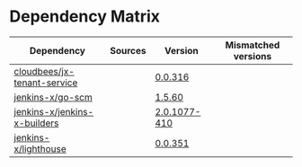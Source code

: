 # Dependency Matrix

Dependency | Sources | Version | Mismatched versions
---------- | ------- | ------- | -------------------
[cloudbees/jx-tenant-service](https://github.com/cloudbees/jx-tenant-service) |  | [0.0.316](https://github.com/cloudbees/jx-tenant-service/releases/tag/v0.0.316) | 
[jenkins-x/go-scm](https://github.com/jenkins-x/go-scm) |  | [1.5.60]() | 
[jenkins-x/jenkins-x-builders](https://github.com/jenkins-x/jenkins-x-builders) |  | [2.0.1077-410]() | 
[jenkins-x/lighthouse](https://github.com/jenkins-x/lighthouse) |  | [0.0.351]() | 
